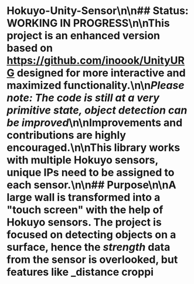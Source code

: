 # Hokuyo-Unity-Sensor\n\n## Status: WORKING IN PROGRESS\n\nThis project is an enhanced version based on https://github.com/inoook/UnityURG designed for more interactive and maximized functionality.\n\n*Please note: The code is still at a very primitive state, object detection can be improved*\n\nImprovements and contributions are highly encouraged.\n\nThis library works with multiple Hokuyo sensors, unique IPs need to be assigned to each sensor.\n\n## Purpose\n\nA large wall is transformed into a "touch screen" with the help of Hokuyo sensors. The project is focused on detecting objects on a surface, hence the _strength_ data from the sensor is overlooked, but features like _distance croppi